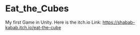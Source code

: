 # Eat_the_Cubes
My first Game in Unity.
Here is the itch.io Link: https://shabab-kabab.itch.io/eat-the-cube 
